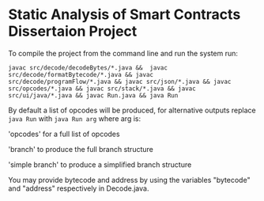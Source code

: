 # Static Analysis of Smart Contracts Dissertaion Project
To compile the project from the command line and run the system run: 

`javac src/decode/decodeBytes/*.java &&  javac src/decode/formatBytecode/*.java && javac src/decode/programFlow/*.java && javac src/json/*.java && javac src/opcodes/*.java && javac src/stack/*.java && javac src/ui/java/*.java && javac Run.java && java Run`

By default a list of opcodes will be produced, for alternative outputs replace `java Run` with `java Run arg` where arg is:

'opcodes' for a full list of opcodes

'branch' to produce the full branch structure

'simple branch' to produce a simplified branch structure

You may provide bytecode and address by using the variables "bytecode" and "address" respectively in Decode.java.
